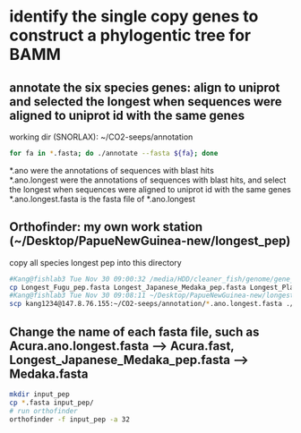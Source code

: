 # identify the single copy genes to construct a phylogentic tree for BAMM
## annotate the six species genes: align to uniprot and selected the longest when sequences were aligned to uniprot id with the same genes
working dir (SNORLAX): ~/CO2-seeps/annotation    
```bash
for fa in *.fasta; do ./annotate --fasta ${fa}; done
```
\*.ano were the annotations of sequences with blast hits    
\*.ano.longest were the annotations of sequences with blast hits, and select the longest when sequences were aligned to uniprot id with the same genes     
\*.ano.longest.fasta is the fasta file of \*.ano.longest      
## Orthofinder: my own work station (~/Desktop/PapueNewGuinea-new/longest_pep)
copy all species longest pep into this directory
```bash
#Kang@fishlab3 Tue Nov 30 09:00:32 /media/HDD/cleaner_fish/genome/gene_family_2
cp Longest_Fugu_pep.fasta Longest_Japanese_Medaka_pep.fasta Longest_Platyfish_pep.fasta Longest_Spotted_gar_pep.fasta Longest_Stickleback_pep.fasta Longest_Zebrafish_pep.fasta ~/Desktop/PapueNewGuinea-new/longest_pep/
#Kang@fishlab3 Tue Nov 30 09:08:11 ~/Desktop/PapueNewGuinea-new/longest_pep
scp kang1234@147.8.76.155:~/CO2-seeps/annotation/*.ano.longest.fasta ./
```
## Change the name of each fasta file, such as Acura.ano.longest.fasta --> Acura.fast, Longest_Japanese_Medaka_pep.fasta --> Medaka.fasta
```bash
mkdir input_pep
cp *.fasta input_pep/
# run orthofinder
orthofinder -f input_pep -a 32
```
